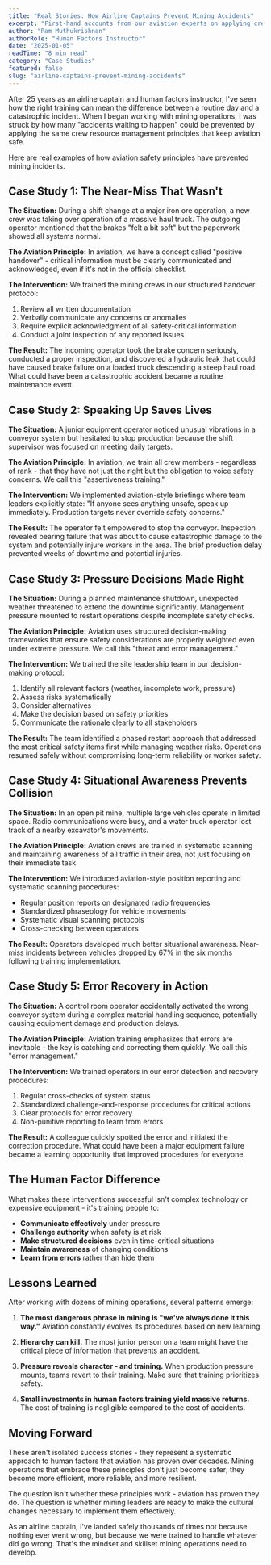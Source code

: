 ```yaml
---
title: "Real Stories: How Airline Captains Prevent Mining Accidents"
excerpt: "First-hand accounts from our aviation experts on applying crew resource management principles to prevent incidents in mining environments."
author: "Ram Muthukrishnan"
authorRole: "Human Factors Instructor"
date: "2025-01-05"
readTime: "8 min read"
category: "Case Studies"
featured: false
slug: "airline-captains-prevent-mining-accidents"
---
```


After 25 years as an airline captain and human factors instructor, I've seen how the right training can mean the difference between a routine day and a catastrophic incident. When I began working with mining operations, I was struck by how many "accidents waiting to happen" could be prevented by applying the same crew resource management principles that keep aviation safe.

Here are real examples of how aviation safety principles have prevented mining incidents.

## Case Study 1: The Near-Miss That Wasn't

**The Situation:** During a shift change at a major iron ore operation, a new crew was taking over operation of a massive haul truck. The outgoing operator mentioned that the brakes "felt a bit soft" but the paperwork showed all systems normal.

**The Aviation Principle:** In aviation, we have a concept called "positive handover" - critical information must be clearly communicated and acknowledged, even if it's not in the official checklist.

**The Intervention:** We trained the mining crews in our structured handover protocol:
1. Review all written documentation
2. Verbally communicate any concerns or anomalies
3. Require explicit acknowledgment of all safety-critical information
4. Conduct a joint inspection of any reported issues

**The Result:** The incoming operator took the brake concern seriously, conducted a proper inspection, and discovered a hydraulic leak that could have caused brake failure on a loaded truck descending a steep haul road. What could have been a catastrophic accident became a routine maintenance event.

## Case Study 2: Speaking Up Saves Lives

**The Situation:** A junior equipment operator noticed unusual vibrations in a conveyor system but hesitated to stop production because the shift supervisor was focused on meeting daily targets.

**The Aviation Principle:** In aviation, we train all crew members - regardless of rank - that they have not just the right but the obligation to voice safety concerns. We call this "assertiveness training."

**The Intervention:** We implemented aviation-style briefings where team leaders explicitly state: "If anyone sees anything unsafe, speak up immediately. Production targets never override safety concerns."

**The Result:** The operator felt empowered to stop the conveyor. Inspection revealed bearing failure that was about to cause catastrophic damage to the system and potentially injure workers in the area. The brief production delay prevented weeks of downtime and potential injuries.

## Case Study 3: Pressure Decisions Made Right

**The Situation:** During a planned maintenance shutdown, unexpected weather threatened to extend the downtime significantly. Management pressure mounted to restart operations despite incomplete safety checks.

**The Aviation Principle:** Aviation uses structured decision-making frameworks that ensure safety considerations are properly weighted even under extreme pressure. We call this "threat and error management."

**The Intervention:** We trained the site leadership team in our decision-making protocol:
1. Identify all relevant factors (weather, incomplete work, pressure)
2. Assess risks systematically
3. Consider alternatives
4. Make the decision based on safety priorities
5. Communicate the rationale clearly to all stakeholders

**The Result:** The team identified a phased restart approach that addressed the most critical safety items first while managing weather risks. Operations resumed safely without compromising long-term reliability or worker safety.

## Case Study 4: Situational Awareness Prevents Collision

**The Situation:** In an open pit mine, multiple large vehicles operate in limited space. Radio communications were busy, and a water truck operator lost track of a nearby excavator's movements.

**The Aviation Principle:** Aviation crews are trained in systematic scanning and maintaining awareness of all traffic in their area, not just focusing on their immediate task.

**The Intervention:** We introduced aviation-style position reporting and systematic scanning procedures:
- Regular position reports on designated radio frequencies
- Standardized phraseology for vehicle movements
- Systematic visual scanning protocols
- Cross-checking between operators

**The Result:** Operators developed much better situational awareness. Near-miss incidents between vehicles dropped by 67% in the six months following training implementation.

## Case Study 5: Error Recovery in Action

**The Situation:** A control room operator accidentally activated the wrong conveyor system during a complex material handling sequence, potentially causing equipment damage and production delays.

**The Aviation Principle:** Aviation training emphasizes that errors are inevitable - the key is catching and correcting them quickly. We call this "error management."

**The Intervention:** We trained operators in our error detection and recovery procedures:
1. Regular cross-checks of system status
2. Standardized challenge-and-response procedures for critical actions
3. Clear protocols for error recovery
4. Non-punitive reporting to learn from errors

**The Result:** A colleague quickly spotted the error and initiated the correction procedure. What could have been a major equipment failure became a learning opportunity that improved procedures for everyone.

## The Human Factor Difference

What makes these interventions successful isn't complex technology or expensive equipment - it's training people to:

- **Communicate effectively** under pressure
- **Challenge authority** when safety is at risk
- **Make structured decisions** even in time-critical situations
- **Maintain awareness** of changing conditions
- **Learn from errors** rather than hide them

## Lessons Learned

After working with dozens of mining operations, several patterns emerge:

1. **The most dangerous phrase in mining is "we've always done it this way."** Aviation constantly evolves its procedures based on new learning.

2. **Hierarchy can kill.** The most junior person on a team might have the critical piece of information that prevents an accident.

3. **Pressure reveals character - and training.** When production pressure mounts, teams revert to their training. Make sure that training prioritizes safety.

4. **Small investments in human factors training yield massive returns.** The cost of training is negligible compared to the cost of accidents.

## Moving Forward

These aren't isolated success stories - they represent a systematic approach to human factors that aviation has proven over decades. Mining operations that embrace these principles don't just become safer; they become more efficient, more reliable, and more resilient.

The question isn't whether these principles work - aviation has proven they do. The question is whether mining leaders are ready to make the cultural changes necessary to implement them effectively.

As an airline captain, I've landed safely thousands of times not because nothing ever went wrong, but because we were trained to handle whatever did go wrong. That's the mindset and skillset mining operations need to develop.